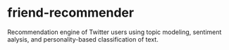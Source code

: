 # friend-recommender
Recommendation engine of Twitter users using topic modeling, sentiment aalysis, and personality-based classification of text.
